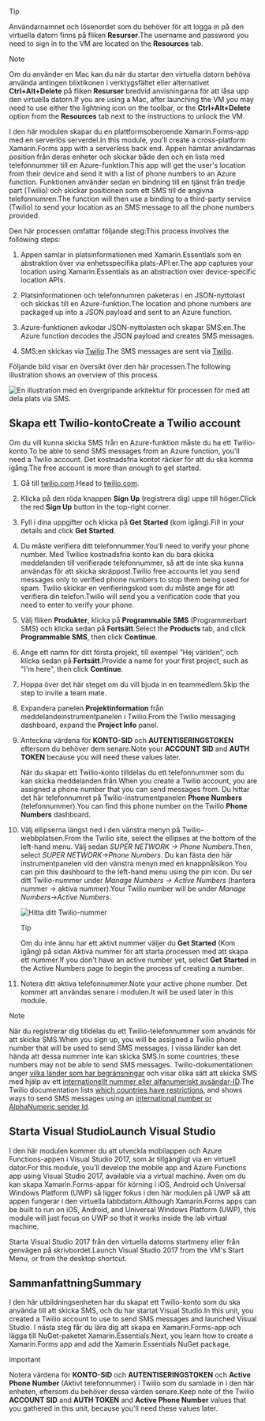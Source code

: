 > [!TIP]
> <span data-ttu-id="cb53f-101">Användarnamnet och lösenordet som du behöver för att logga in på den virtuella datorn finns på fliken **Resurser**.</span><span class="sxs-lookup"><span data-stu-id="cb53f-101">The username and password you need to sign in to the VM are located on the **Resources** tab.</span></span>

> [!NOTE]
> <span data-ttu-id="cb53f-102">Om du använder en Mac kan du när du startar den virtuella datorn behöva använda antingen blixtikonen i verktygsfältet eller alternativet **Ctrl+Alt+Delete** på fliken **Resurser** bredvid anvisningarna för att låsa upp den virtuella datorn.</span><span class="sxs-lookup"><span data-stu-id="cb53f-102">If you are using a Mac, after launching the VM you may need to use either the lightning icon on the toolbar, or the **Ctrl+Alt+Delete** option from the **Resources** tab next to the instructions to unlock the VM.</span></span>


<span data-ttu-id="cb53f-103">I den här modulen skapar du en plattformsoberoende Xamarin.Forms-app med en serverlös serverdel.</span><span class="sxs-lookup"><span data-stu-id="cb53f-103">In this module, you'll create a cross-platform Xamarin.Forms app with a serverless back end.</span></span> <span data-ttu-id="cb53f-104">Appen hämtar användarnas position från deras enheter och skickar både den och en lista med telefonnummer till en Azure-funktion.</span><span class="sxs-lookup"><span data-stu-id="cb53f-104">This app will get the user's location from their device and send it with a list of phone numbers to an Azure function.</span></span> <span data-ttu-id="cb53f-105">Funktionen använder sedan en bindning till en tjänst från tredje part (Twilio) och skickar positionen som ett SMS till de angivna telefonnumren.</span><span class="sxs-lookup"><span data-stu-id="cb53f-105">The function will then use a binding to a third-party service (Twilio) to send your location as an SMS message to all the phone numbers provided.</span></span>

<span data-ttu-id="cb53f-106">Den här processen omfattar följande steg:</span><span class="sxs-lookup"><span data-stu-id="cb53f-106">This process involves the following steps:</span></span>

1. <span data-ttu-id="cb53f-107">Appen samlar in platsinformationen med Xamarin.Essentials som en abstraktion över via enhetsspecifika plats-API:er.</span><span class="sxs-lookup"><span data-stu-id="cb53f-107">The app captures your location using Xamarin.Essentials as an abstraction over device-specific location APIs.</span></span>

1. <span data-ttu-id="cb53f-108">Platsinformationen och telefonnumren paketeras i en JSON-nyttolast och skickas till en Azure-funktion.</span><span class="sxs-lookup"><span data-stu-id="cb53f-108">The location and phone numbers are packaged up into a JSON payload and sent to an Azure function.</span></span>

1. <span data-ttu-id="cb53f-109">Azure-funktionen avkodar JSON-nyttolasten och skapar SMS:en.</span><span class="sxs-lookup"><span data-stu-id="cb53f-109">The Azure function decodes the JSON payload and creates SMS messages.</span></span>

1. <span data-ttu-id="cb53f-110">SMS:en skickas via [Twilio](https://www.twilio.com/?azure-portal=true).</span><span class="sxs-lookup"><span data-stu-id="cb53f-110">The SMS messages are sent via [Twilio](https://www.twilio.com/?azure-portal=true).</span></span>

<span data-ttu-id="cb53f-111">Följande bild visar en översikt över den här processen.</span><span class="sxs-lookup"><span data-stu-id="cb53f-111">The following illustration shows an overview of this process.</span></span>

![En illustration med en övergripande arkitektur för processen för med att dela plats via SMS.](../media/1-architecture.png)

## <a name="create-a-twilio-account"></a><span data-ttu-id="cb53f-113">Skapa ett Twilio-konto</span><span class="sxs-lookup"><span data-stu-id="cb53f-113">Create a Twilio account</span></span>

<span data-ttu-id="cb53f-114">Om du vill kunna skicka SMS från en Azure-funktion måste du ha ett Twilio-konto.</span><span class="sxs-lookup"><span data-stu-id="cb53f-114">To be able to send SMS messages from an Azure function, you'll need a Twilio account.</span></span> <span data-ttu-id="cb53f-115">Det kostnadsfria kontot räcker för att du ska komma igång.</span><span class="sxs-lookup"><span data-stu-id="cb53f-115">The free account is more than enough to get started.</span></span>

1. <span data-ttu-id="cb53f-116">Gå till [twilio.com](https://www.twilio.com?azure-portal=true).</span><span class="sxs-lookup"><span data-stu-id="cb53f-116">Head to [twilio.com](https://www.twilio.com?azure-portal=true).</span></span>

1. <span data-ttu-id="cb53f-117">Klicka på den röda knappen **Sign Up** (registrera dig) uppe till höger.</span><span class="sxs-lookup"><span data-stu-id="cb53f-117">Click the red **Sign Up** button in the top-right corner.</span></span>

1. <span data-ttu-id="cb53f-118">Fyll i dina uppgifter och klicka på **Get Started** (kom igång).</span><span class="sxs-lookup"><span data-stu-id="cb53f-118">Fill in your details and click **Get Started**.</span></span>

1. <span data-ttu-id="cb53f-119">Du måste verifiera ditt telefonnummer.</span><span class="sxs-lookup"><span data-stu-id="cb53f-119">You'll need to verify your phone number.</span></span> <span data-ttu-id="cb53f-120">Med Twilios kostnadsfria konto kan du bara skicka meddelanden till verifierade telefonnummer, så att de inte ska kunna användas för att skicka skräppost.</span><span class="sxs-lookup"><span data-stu-id="cb53f-120">Twilio free accounts let you send messages only to verified phone numbers to stop them being used for spam.</span></span> <span data-ttu-id="cb53f-121">Twilio skickar en verifieringskod som du måste ange för att verifiera din telefon.</span><span class="sxs-lookup"><span data-stu-id="cb53f-121">Twilio will send you a verification code that you need to enter to verify your phone.</span></span>

1. <span data-ttu-id="cb53f-122">Välj fliken **Produkter**, klicka på **Programmable SMS** (Programmerbart SMS) och klicka sedan på **Fortsätt**.</span><span class="sxs-lookup"><span data-stu-id="cb53f-122">Select the **Products** tab, and click **Programmable SMS**, then click **Continue**.</span></span>

1. <span data-ttu-id="cb53f-123">Ange ett namn för ditt första projekt, till exempel ”Hej världen”, och klicka sedan på **Fortsätt**.</span><span class="sxs-lookup"><span data-stu-id="cb53f-123">Provide a name for your first project, such as "I'm here", then click **Continue**.</span></span>

1. <span data-ttu-id="cb53f-124">Hoppa över det här steget om du vill bjuda in en teammedlem.</span><span class="sxs-lookup"><span data-stu-id="cb53f-124">Skip the step to invite a team mate.</span></span>

1. <span data-ttu-id="cb53f-125">Expandera panelen **Projektinformation** från meddelandeinstrumentpanelen i Twilio.</span><span class="sxs-lookup"><span data-stu-id="cb53f-125">From the Twilio messaging dashboard, expand the **Project Info** panel.</span></span>

1. <span data-ttu-id="cb53f-126">Anteckna värdena för **KONTO-SID** och **AUTENTISERINGSTOKEN** eftersom du behöver dem senare.</span><span class="sxs-lookup"><span data-stu-id="cb53f-126">Note your **ACCOUNT SID** and **AUTH TOKEN** because you will need these values later.</span></span>

    <span data-ttu-id="cb53f-127">När du skapar ett Twilio-konto tilldelas du ett telefonnummer som du kan skicka meddelanden från.</span><span class="sxs-lookup"><span data-stu-id="cb53f-127">When you create a Twilio account, you are assigned a phone number that you can send messages from.</span></span> <span data-ttu-id="cb53f-128">Du hittar det här telefonnumret på Twilio-instrumentpanelen **Phone Numbers** (telefonnummer).</span><span class="sxs-lookup"><span data-stu-id="cb53f-128">You can find this phone number on the Twilio **Phone Numbers** dashboard.</span></span>

1. <span data-ttu-id="cb53f-129">Välj ellipserna längst ned i den vänstra menyn på Twilio-webbplatsen.</span><span class="sxs-lookup"><span data-stu-id="cb53f-129">From the Twilio site, select the ellipses at the bottom of the left-hand menu.</span></span> <span data-ttu-id="cb53f-130">Välj sedan *SUPER NETWORK -> Phone Numbers*.</span><span class="sxs-lookup"><span data-stu-id="cb53f-130">Then, select *SUPER NETWORK->Phone Numbers*.</span></span> <span data-ttu-id="cb53f-131">Du kan fästa den här instrumentpanelen vid den vänstra menyn med en knappnålsikon.</span><span class="sxs-lookup"><span data-stu-id="cb53f-131">You can pin this dashboard to the left-hand menu using the pin icon.</span></span> <span data-ttu-id="cb53f-132">Du ser ditt Twilio-nummer under *Manage Numbers -> Active Numbers* (hantera nummer -> aktiva nummer).</span><span class="sxs-lookup"><span data-stu-id="cb53f-132">Your Twilio number will be under *Manage Numbers->Active Numbers*.</span></span>

    ![Hitta ditt Twilio-nummer](../media/7-twilio-find-number.png)

    > [!TIP]
    > <span data-ttu-id="cb53f-134">Om du inte ännu har ett aktivt nummer väljer du **Get Started** (Kom igång) på sidan Aktiva nummer för att starta processen med att skapa ett nummer.</span><span class="sxs-lookup"><span data-stu-id="cb53f-134">If you don't have an active number yet, select **Get Started** in the Active Numbers page to begin the process of creating a number.</span></span>

1. <span data-ttu-id="cb53f-135">Notera ditt aktiva telefonnummer.</span><span class="sxs-lookup"><span data-stu-id="cb53f-135">Note your active phone number.</span></span> <span data-ttu-id="cb53f-136">Det kommer att användas senare i modulen.</span><span class="sxs-lookup"><span data-stu-id="cb53f-136">It will be used later in this module.</span></span>


> [!NOTE]
> <span data-ttu-id="cb53f-137">När du registrerar dig tilldelas du ett Twilio-telefonnummer som används för att skicka SMS.</span><span class="sxs-lookup"><span data-stu-id="cb53f-137">When you sign up, you will be assigned a Twilio phone number that will be used to send SMS messages.</span></span> <span data-ttu-id="cb53f-138">I vissa länder kan det hända att dessa nummer inte kan skicka SMS.</span><span class="sxs-lookup"><span data-stu-id="cb53f-138">In some countries, these numbers may not be able to send SMS messages.</span></span> <span data-ttu-id="cb53f-139">Twilio-dokumentationen anger [vilka länder som har begränsningar](https://support.twilio.com/hc/articles/223183068-Twilio-international-phone-number-availability-and-their-capabilities?azure-portal=true) och visar olika sätt att skicka SMS med hjälp av ett [internationellt nummer eller alfanumeriskt avsändar-ID](https://support.twilio.com/hc/articles/226690868-Using-Twilio-when-SMS-numbers-are-unavailable-in-your-country?azure-portal=true).</span><span class="sxs-lookup"><span data-stu-id="cb53f-139">The Twilio documentation lists [which countries have restrictions](https://support.twilio.com/hc/articles/223183068-Twilio-international-phone-number-availability-and-their-capabilities?azure-portal=true), and shows ways to send SMS messages using an [international number or AlphaNumeric sender Id](https://support.twilio.com/hc/articles/226690868-Using-Twilio-when-SMS-numbers-are-unavailable-in-your-country?azure-portal=true).</span></span>

## <a name="launch-visual-studio"></a><span data-ttu-id="cb53f-140">Starta Visual Studio</span><span class="sxs-lookup"><span data-stu-id="cb53f-140">Launch Visual Studio</span></span>

<span data-ttu-id="cb53f-141">I den här modulen kommer du att utveckla mobilappen och Azure Functions-appen i Visual Studio 2017, som är tillgängligt via en virtuell dator.</span><span class="sxs-lookup"><span data-stu-id="cb53f-141">For this module, you'll develop the mobile app and Azure Functions app using Visual Studio 2017, available via a virtual machine.</span></span> <span data-ttu-id="cb53f-142">Även om du kan skapa Xamarin.Forms-appar för körning i iOS, Android och Universal Windows Platform (UWP) så ligger fokus i den här modulen på UWP så att appen fungerar i den virtuella labbdatorn.</span><span class="sxs-lookup"><span data-stu-id="cb53f-142">Although Xamarin.Forms apps can be built to run on iOS, Android, and Universal Windows Platform (UWP), this module will just focus on UWP so that it works inside the lab virtual machine.</span></span>

<span data-ttu-id="cb53f-143">Starta Visual Studio 2017 från den virtuella datorns startmeny eller från genvägen på skrivbordet.</span><span class="sxs-lookup"><span data-stu-id="cb53f-143">Launch Visual Studio 2017 from the VM's Start Menu, or from the desktop shortcut.</span></span>

## <a name="summary"></a><span data-ttu-id="cb53f-144">Sammanfattning</span><span class="sxs-lookup"><span data-stu-id="cb53f-144">Summary</span></span>

<span data-ttu-id="cb53f-145">I den här utbildningsenheten har du skapat ett Twilio-konto som du ska använda till att skicka SMS, och du har startat Visual Studio.</span><span class="sxs-lookup"><span data-stu-id="cb53f-145">In this unit, you created a Twilio account to use to send SMS messages and launched Visual Studio.</span></span> <span data-ttu-id="cb53f-146">I nästa steg får du lära dig att skapa en Xamarin.Forms-app och lägga till NuGet-paketet Xamarin.Essentials.</span><span class="sxs-lookup"><span data-stu-id="cb53f-146">Next, you learn how to create a Xamarin.Forms app and add the Xamarin.Essentials NuGet package.</span></span>

> [!IMPORTANT]
> <span data-ttu-id="cb53f-147">Notera värdena för **KONTO-SID** och **AUTENTISERINGSTOKEN** och **Active Phone Number** (Aktivt telefonnummer) i Twilio som du samlade in i den här enheten, eftersom du behöver dessa värden senare.</span><span class="sxs-lookup"><span data-stu-id="cb53f-147">Keep note of the Twilio  **ACCOUNT SID** and **AUTH TOKEN** and **Active Phone Number** values that you gathered in this unit, because you'll need these values later.</span></span>
